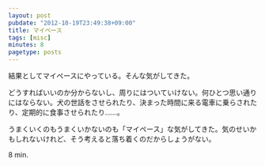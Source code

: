 ```yaml
---
layout: post
pubdate: "2012-10-19T23:49:38+09:00"
title: マイペース
tags: [misc]
minutes: 8
pagetype: posts
---
```

結果としてマイペースにやっている。そんな気がしてきた。

どうすればいいのか分からないし、周りにはついていけない。何ひとつ思い通りにはならない。犬の世話をさせられたり、決まった時間に来る電車に乗らされたり、定期的に食事させられたり……。

うまくいくのもうまくいかないのも「マイペース」な気がしてきた。気のせいかもしれないけれど、そう考えると落ち着くのだからしょうがない。

8 min.
